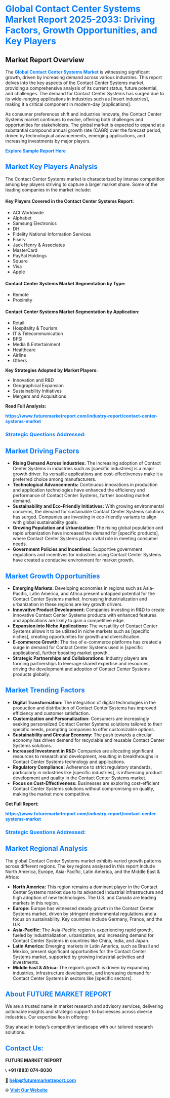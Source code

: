 <h1 style="color: #007BFF;">Global Contact Center Systems Market Report 2025-2033: Driving Factors, Growth Opportunities, and Key Players</h1>

<section id="overview">
<h2>Market Report Overview</h2>
<p>The <a href="https://www.futuremarketreport.com/industry-report/contact-center-systems-market" style="color: #007BFF; text-decoration: none;"><strong>Global Contact Center Systems Market</strong></a> is witnessing significant growth, driven by increasing demand across various industries. This report delves into the key aspects of the Contact Center Systems market, providing a comprehensive analysis of its current status, future potential, and challenges. The demand for Contact Center Systems has surged due to its wide-ranging applications in industries such as [insert industries], making it a critical component in modern-day [applications].</p>
<p>As consumer preferences shift and industries innovate, the Contact Center Systems market continues to evolve, offering both challenges and opportunities for stakeholders. The global market is expected to expand at a substantial compound annual growth rate (CAGR) over the forecast period, driven by technological advancements, emerging applications, and increasing investments by major players.</p>
</section>

<section id="overview">
<p><a href="https://www.futuremarketreport.com/request-sample/reportId=34278" style="color: #007BFF; text-decoration: none;"><strong>Explore Sample Report Here</strong></a></p>
</section>

<section id="key-players">
<h2 style="color: #007BFF;">Market Key Players Analysis</h2>
<p>The Contact Center Systems market is characterized by intense competition among key players striving to capture a larger market share. Some of the leading companies in the market include:</p>
<h4>Key Players Covered in the Contact Center Systems Report:</h4>
<ul><li>ACI Worldwide</li><li>Alphabet</li><li>Samsung Electronics</li><li>DH</li><li>Fidelity National Information Services</li><li>Fiserv</li><li>Jack Henry &amp; Associates</li><li>MasterCard</li><li>PayPal Holdings</li><li>Square</li><li>Visa</li><li>Apple</li></ul>
<h4>Contact Center Systems Market Segmentation by Type:</h4>
<ul><li>Remote</li><li>Proximity</li></ul>

<h4>Contact Center Systems Market Segmentation by Application:</h4>
<ul><li>Retail</li><li>Hospitality &amp; Tourism</li><li>IT &amp; Telecommunication</li><li>BFSI</li><li>Media &amp; Entertainment</li><li>Healthcare</li><li>Airline</li><li>Others</li></ul>
<p><strong>Key Strategies Adopted by Market Players:</strong></p>
<ul>
<li>Innovation and R&D</li>
<li>Geographical Expansion</li>
<li>Sustainability Initiatives</li>
<li>Mergers and Acquisitions</li>
</ul>
</section>

<section>
<p><strong>Read Full Analysis: </strong></p><a href="https://www.futuremarketreport.com/industry-report/contact-center-systems-market" style="color: #007BFF; text-decoration: none;"><strong>https://www.futuremarketreport.com/industry-report/contact-center-systems-market</strong></a>
<h3 style="color: #007BFF;">Strategic Questions Addressed:</h3>
</section>

<section id="driving-factors">
<h2 style="color: #007BFF;">Market Driving Factors</h2>
<ul>
<li><strong>Rising Demand Across Industries:</strong> The increasing adoption of Contact Center Systems in industries such as [specific industries] is a major growth driver. Its versatile applications and cost-effectiveness make it a preferred choice among manufacturers.</li>
<li><strong>Technological Advancements:</strong> Continuous innovations in production and application technologies have enhanced the efficiency and performance of Contact Center Systems, further boosting market demand.</li>
<li><strong>Sustainability and Eco-Friendly Initiatives:</strong> With growing environmental concerns, the demand for sustainable Contact Center Systems solutions has surged. Companies are investing in eco-friendly variants to align with global sustainability goals.</li>
<li><strong>Growing Population and Urbanization:</strong> The rising global population and rapid urbanization have increased the demand for [specific products], where Contact Center Systems plays a vital role in meeting consumer needs.</li>
<li><strong>Government Policies and Incentives:</strong> Supportive government regulations and incentives for industries using Contact Center Systems have created a conducive environment for market growth.</li>
</ul>
</section>

<section id="growth-opportunities">
<h2 style="color: #007BFF;">Market Growth Opportunities</h2>
<ul>
<li><strong>Emerging Markets:</strong> Developing economies in regions such as Asia-Pacific, Latin America, and Africa present untapped potential for the Contact Center Systems market. Increasing industrialization and urbanization in these regions are key growth drivers.</li>
<li><strong>Innovative Product Development:</strong> Companies investing in R&D to create innovative Contact Center Systems products with enhanced features and applications are likely to gain a competitive edge.</li>
<li><strong>Expansion into Niche Applications:</strong> The versatility of Contact Center Systems allows it to be utilized in niche markets such as [specific niches], creating opportunities for growth and diversification.</li>
<li><strong>E-commerce Growth:</strong> The rise of e-commerce platforms has created a surge in demand for Contact Center Systems used in [specific applications], further boosting market growth.</li>
<li><strong>Strategic Partnerships and Collaborations:</strong> Industry players are forming partnerships to leverage shared expertise and resources, driving the development and adoption of Contact Center Systems products globally.</li>
</ul>
</section>

<section id="trending-factors">
<h2 style="color: #007BFF;">Market Trending Factors</h2>
<ul>
<li><strong>Digital Transformation:</strong> The integration of digital technologies in the production and distribution of Contact Center Systems has improved efficiency and customer satisfaction.</li>
<li><strong>Customization and Personalization:</strong> Consumers are increasingly seeking personalized Contact Center Systems solutions tailored to their specific needs, prompting companies to offer customizable options.</li>
<li><strong>Sustainability and Circular Economy:</strong> The push towards a circular economy has driven demand for recyclable and reusable Contact Center Systems solutions.</li>
<li><strong>Increased Investment in R&D:</strong> Companies are allocating significant resources to research and development, resulting in breakthroughs in Contact Center Systems technology and applications.</li>
<li><strong>Regulatory Compliance:</strong> Adherence to strict regulatory standards, particularly in industries like [specific industries], is influencing product development and quality in the Contact Center Systems market.</li>
<li><strong>Focus on Cost-Effectiveness:</strong> Businesses are exploring cost-efficient Contact Center Systems solutions without compromising on quality, making the market more competitive.</li>
</ul>
</section>

<section>
<p><strong>Get Full Report: </strong></p><a href="https://www.futuremarketreport.com/industry-report/contact-center-systems-market" style="color: #007BFF; text-decoration: none;"><strong>https://www.futuremarketreport.com/industry-report/contact-center-systems-market</strong></a>
<h3 style="color: #007BFF;">Strategic Questions Addressed:</h3>
</section>


<section id="regional-analysis">
<h2 style="color: #007BFF;">Market Regional Analysis</h2>
<p>The global Contact Center Systems market exhibits varied growth patterns across different regions. The key regions analyzed in this report include North America, Europe, Asia-Pacific, Latin America, and the Middle East & Africa:</p>
<ul>
<li><strong>North America:</strong> This region remains a dominant player in the Contact Center Systems market due to its advanced industrial infrastructure and high adoption of new technologies. The U.S. and Canada are leading markets in this region.</li>
<li><strong>Europe:</strong> Europe has witnessed steady growth in the Contact Center Systems market, driven by stringent environmental regulations and a focus on sustainability. Key countries include Germany, France, and the U.K.</li>
<li><strong>Asia-Pacific:</strong> The Asia-Pacific region is experiencing rapid growth, fueled by industrialization, urbanization, and increasing demand for Contact Center Systems in countries like China, India, and Japan.</li>
<li><strong>Latin America:</strong> Emerging markets in Latin America, such as Brazil and Mexico, present significant opportunities for the Contact Center Systems market, supported by growing industrial activities and investments.</li>
<li><strong>Middle East & Africa:</strong> The region’s growth is driven by expanding industries, infrastructure development, and increasing demand for Contact Center Systems in sectors like [specific sectors].</li>
</ul>
</section>

<footer>
<h2 style="color: #007BFF;">About FUTURE MARKET REPORT</h2>
<p>We are a trusted name in market research and advisory services, delivering actionable insights and strategic support to businesses across diverse industries. Our expertise lies in offering:</p>

<p>Stay ahead in today’s competitive landscape with our tailored research solutions.</p>

<h2 style="color: #007BFF;">Contact Us:</h2>
<p><strong>FUTURE MARKET REPORT</strong></p>
<p>📞 <strong>+91 (883) 074-8030</strong></p>
<p>📧 <strong><a href="mailto:help@futuremarketreport.com" style="color: #007BFF;">help@futuremarketreport.com</a></strong></p>
<p>🌐 <strong><a href="https://www.futuremarketreport.com/" style="color: #007BFF;">Visit Our Website</a></strong></p>
</footer>